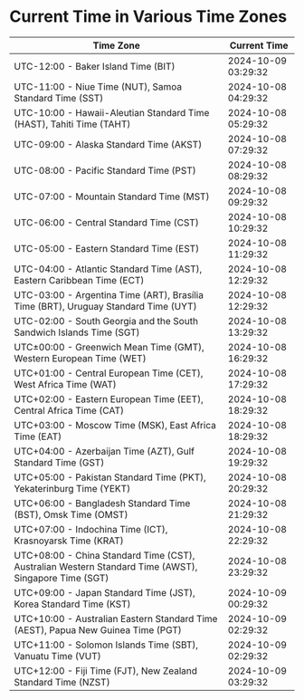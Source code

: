 # Current Time in Various Time Zones

| Time Zone | Current Time |
|-----------|--------------|
| UTC-12:00 - Baker Island Time (BIT) | 2024-10-09 03:29:32 |
| UTC-11:00 - Niue Time (NUT), Samoa Standard Time (SST) | 2024-10-08 04:29:32 |
| UTC-10:00 - Hawaii-Aleutian Standard Time (HAST), Tahiti Time (TAHT) | 2024-10-08 05:29:32 |
| UTC-09:00 - Alaska Standard Time (AKST) | 2024-10-08 07:29:32 |
| UTC-08:00 - Pacific Standard Time (PST) | 2024-10-08 08:29:32 |
| UTC-07:00 - Mountain Standard Time (MST) | 2024-10-08 09:29:32 |
| UTC-06:00 - Central Standard Time (CST) | 2024-10-08 10:29:32 |
| UTC-05:00 - Eastern Standard Time (EST) | 2024-10-08 11:29:32 |
| UTC-04:00 - Atlantic Standard Time (AST), Eastern Caribbean Time (ECT) | 2024-10-08 12:29:32 |
| UTC-03:00 - Argentina Time (ART), Brasília Time (BRT), Uruguay Standard Time (UYT) | 2024-10-08 12:29:32 |
| UTC-02:00 - South Georgia and the South Sandwich Islands Time (SGT) | 2024-10-08 13:29:32 |
| UTC±00:00 - Greenwich Mean Time (GMT), Western European Time (WET) | 2024-10-08 16:29:32 |
| UTC+01:00 - Central European Time (CET), West Africa Time (WAT) | 2024-10-08 17:29:32 |
| UTC+02:00 - Eastern European Time (EET), Central Africa Time (CAT) | 2024-10-08 18:29:32 |
| UTC+03:00 - Moscow Time (MSK), East Africa Time (EAT) | 2024-10-08 18:29:32 |
| UTC+04:00 - Azerbaijan Time (AZT), Gulf Standard Time (GST) | 2024-10-08 19:29:32 |
| UTC+05:00 - Pakistan Standard Time (PKT), Yekaterinburg Time (YEKT) | 2024-10-08 20:29:32 |
| UTC+06:00 - Bangladesh Standard Time (BST), Omsk Time (OMST) | 2024-10-08 21:29:32 |
| UTC+07:00 - Indochina Time (ICT), Krasnoyarsk Time (KRAT) | 2024-10-08 22:29:32 |
| UTC+08:00 - China Standard Time (CST), Australian Western Standard Time (AWST), Singapore Time (SGT) | 2024-10-08 23:29:32 |
| UTC+09:00 - Japan Standard Time (JST), Korea Standard Time (KST) | 2024-10-09 00:29:32 |
| UTC+10:00 - Australian Eastern Standard Time (AEST), Papua New Guinea Time (PGT) | 2024-10-09 02:29:32 |
| UTC+11:00 - Solomon Islands Time (SBT), Vanuatu Time (VUT) | 2024-10-09 02:29:32 |
| UTC+12:00 - Fiji Time (FJT), New Zealand Standard Time (NZST) | 2024-10-09 03:29:32 |
